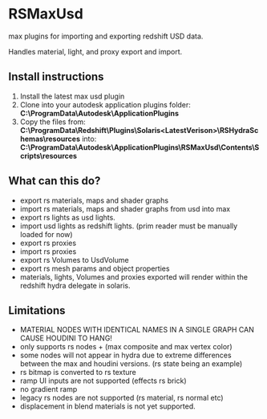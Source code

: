# RSMaxUsd
max plugins for importing and exporting redshift USD data.

Handles material, light, and proxy export and import.

## Install instructions
1. Install the latest max usd plugin
1. Clone into your autodesk application plugins folder: **C:\ProgramData\Autodesk\ApplicationPlugins**
1. Copy the files from:  
**C:\ProgramData\Redshift\Plugins\Solaris\<LatestVerison>\RSHydraSchemas\resources**
into:  
**C:\ProgramData\Autodesk\ApplicationPlugins\RSMaxUsd\Contents\Scripts\resources**
## What can this do?
* export rs materials, maps and shader graphs
* import rs materials, maps and shader graphs from usd into max
* export rs lights as usd lights.
* import usd lights as redshift lights. (prim reader must be manually loaded for now)
* export rs proxies
* import rs proxies
* export rs Volumes to UsdVolume
* export rs mesh params and object properties
* materials, lights, Volumes and proxies exported will render within the redshift hydra delegate in solaris.

## Limitations
* MATERIAL NODES WITH IDENTICAL NAMES IN A SINGLE GRAPH CAN CAUSE HOUDINI TO HANG!
* only supports rs nodes + (max composite and max vertex color)
* some nodes will not appear in hydra due to extreme differences between the max and houdini versions. (rs state being an example)
* rs bitmap is converted to rs texture
* ramp UI inputs are not supported (effects rs brick)
* no gradient ramp
* legacy rs nodes are not supported (rs material, rs normal etc)
* displacement in blend materials is not yet supported.

